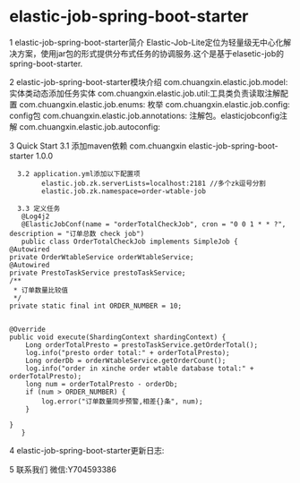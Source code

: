 # elastic-job-spring-boot-starter
1 elastic-job-spring-boot-starter简介
  Elastic-Job-Lite定位为轻量级无中心化解决方案，使用jar包的形式提供分布式任务的协调服务.这个是基于elasetic-job的spring-boot-starter.
  
2 elastic-job-spring-boot-starter模块介绍
  com.chuangxin.elastic.job.model:实体类动态添加任务实体
  com.chuangxin.elastic.job.util:工具类负责读取注解配置
  com.chuangxin.elastic.job.enums: 枚举
  com.chuangxin.elastic.job.config: config包
  com.chuangxin.elastic.job.annotations: 注解包。elasticjobconfig注解
  com.chuangxin.elastic.job.autoconfig: 
  
3 Quick Start
     3.1 添加maven依赖
            <dependency>
                <groupId>com.chuangxin</groupId>
                <artifactId>elastic-job-spring-boot-starter</artifactId>
                <version>1.0.0</version>
            </dependency>

      3.2 application.yml添加以下配置项
            elastic.job.zk.serverLists=localhost:2181 //多个zk逗号分割
            elastic.job.zk.namespace=order-wtable-job

      3.3 定义任务
       @Log4j2
       @ElasticJobConf(name = "orderTotalCheckJob", cron = "0 0 1 * * ?", description = "订单总数 check job")
       public class OrderTotalCheckJob implements SimpleJob {
	@Autowired
	private OrderWtableService orderWtableService;
	@Autowired
	private PrestoTaskService prestoTaskService;
	/**
	 * 订单数量比较值
	 */
	private static final int ORDER_NUMBER = 10;


	@Override
	public void execute(ShardingContext shardingContext) {
		Long orderTotalPresto = prestoTaskService.getOrderTotal();
		log.info("presto order total:" + orderTotalPresto);
		Long orderDb = orderWtableService.getOrderCount();
		log.info("order in xinche order wtable database total:" + orderTotalPresto);
		long num = orderTotalPresto - orderDb;
		if (num > ORDER_NUMBER) {
			log.error("订单数量同步预警,相差{}条", num);
		}

	}
       }
 4 elastic-job-spring-boot-starter更新日志:
   
 5 联系我们
     微信:Y704593386
